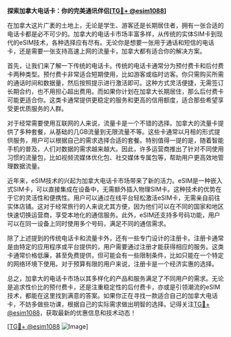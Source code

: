 **探索加拿大电话卡：你的完美通讯伴侣[[TG💪+ @esim1088](https://t.me/s/esim1088)]**

在加拿大这片广袤的土地上，无论是学生、游客还是长期居住者，拥有一张合适的电话卡都是必不可少的。加拿大的电话卡市场丰富多样，从传统的实体SIM卡到现代的eSIM技术，各种选择应有尽有。无论你是想要一张用于通话和短信的电话卡，还是需要一张支持高速上网的流量卡，加拿大都有适合你的解决方案。

首先，让我们来了解一下传统的电话卡。传统的电话卡通常分为预付费卡和后付费卡两种类型。预付费卡非常适合短期使用，比如游客或临时访客。你只需购买所需的通话时间和数据量，然后按照提示进行激活即可。这种方式灵活便捷，无需签订长期合约，也不用担心超出费用。而如果你计划在加拿大长期居住，那么后付费卡可能更适合你。这类卡通常提供更稳定的服务和更高的信用额度，适合那些希望享受更优质服务的人群。

对于经常需要使用互联网的人来说，流量卡是一个不错的选择。加拿大的流量卡提供了多种套餐，从基础的几GB流量到无限流量不等。这些卡通常以月租的形式提供服务，用户可以根据自己的需求选择合适的套餐。特别值得一提的是，随着智能手机的普及，人们对数据的需求越来越大。因此，许多运营商推出了针对不同使用习惯的流量包，比如视频流媒体优化包、社交媒体专属包等，帮助用户更高效地管理数据流量。

近年来，eSIM技术的兴起为加拿大电话卡市场带来了新的活力。eSIM是一种嵌入式SIM卡，可以直接集成在设备中，无需额外插入物理SIM卡。这种技术的优势在于它的灵活性和便携性。用户可以通过在线平台轻松激活eSIM卡，无需亲自前往实体店铺。这对于经常旅行的人来说尤其方便，因为他们可以在不同的国家和地区快速切换运营商，享受本地化的通信服务。此外，eSIM还支持多号码功能，用户可以在同一设备上同时使用多个号码，满足不同的通信需求。

除了上述提到的传统电话卡和流量卡外，还有一些专门设计的注册卡。注册卡通常是由特定的应用程序或平台提供的，用户需要通过注册才能获得相应的服务。这类卡通常价格低廉，甚至免费提供，但可能会有一些限制条件，比如只能在一个特定的网络环境下使用。对于预算有限的用户来说，注册卡是一个经济实惠的选择。

总之，加拿大的电话卡市场以其多样化的产品和服务满足了不同用户的需求。无论是追求性价比的预付费卡，还是注重稳定性的后付费卡，亦或是引领潮流的eSIM技术，都能在这里找到满意的答案。如果你正在寻找一款适合自己的加拿大电话卡，不妨多做些功课，根据自己的实际需求做出明智的选择。记得关注[TG💪+ @esim1088](https://t.me/s/esim1088)，获取最新的优惠信息和技术动态！

[[TG💪+ @esim1088](https://t.me/s/esim1088) ![Image](https://i.postimg.cc/4NQfJmqS/Snipaste-2025-05-13-00-14-12.png)]